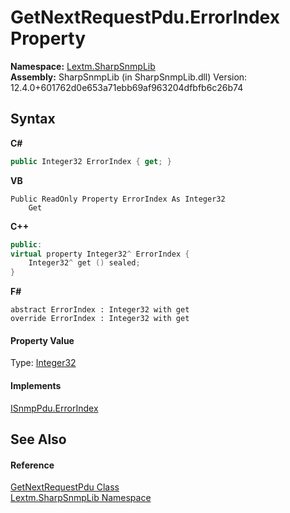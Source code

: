 # GetNextRequestPdu.ErrorIndex Property 
 

**Namespace:**&nbsp;<a href="N_Lextm_SharpSnmpLib">Lextm.SharpSnmpLib</a><br />**Assembly:**&nbsp;SharpSnmpLib (in SharpSnmpLib.dll) Version: 12.4.0+601762d0e653a71ebb69af963204dfbfb6c26b74

## Syntax

**C#**<br />
``` C#
public Integer32 ErrorIndex { get; }
```

**VB**<br />
``` VB
Public ReadOnly Property ErrorIndex As Integer32
	Get
```

**C++**<br />
``` C++
public:
virtual property Integer32^ ErrorIndex {
	Integer32^ get () sealed;
}
```

**F#**<br />
``` F#
abstract ErrorIndex : Integer32 with get
override ErrorIndex : Integer32 with get
```


#### Property Value
Type: <a href="T_Lextm_SharpSnmpLib_Integer32">Integer32</a>

#### Implements
<a href="P_Lextm_SharpSnmpLib_ISnmpPdu_ErrorIndex">ISnmpPdu.ErrorIndex</a><br />

## See Also


#### Reference
<a href="T_Lextm_SharpSnmpLib_GetNextRequestPdu">GetNextRequestPdu Class</a><br /><a href="N_Lextm_SharpSnmpLib">Lextm.SharpSnmpLib Namespace</a><br />
